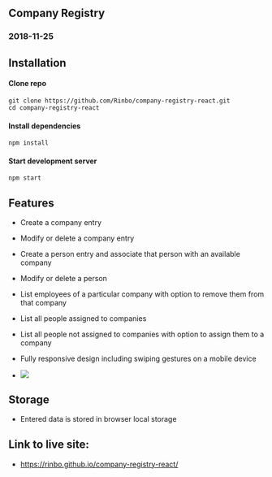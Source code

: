 ## Company Registry
### 2018-11-25
## Installation

#### Clone repo
``` 
git clone https://github.com/Rinbo/company-registry-react.git 
cd company-registry-react
```
#### Install dependencies
``` npm install ```
#### Start development server
``` npm start ```

## Features
- Create a company entry
- Modify or delete a company entry
- Create a person entry and associate that person with an available company
- Modify or delete a person
- List employees of a particular company with option to remove them from that company 
- List all people assigned to companies
- List all people not assigned to companies with option to assign them to a company
- Fully responsive design including swiping gestures on a mobile device

- ![](cr.gif)

## Storage
- Entered data is stored in browser local storage

## Link to live site:
- https://rinbo.github.io/company-registry-react/
